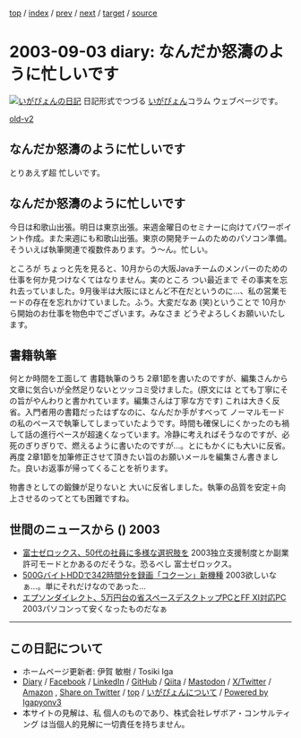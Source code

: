 [top](../index.html) 
 / [index](index.html) 
 / [prev](ig030902.html) 
 / [next](ig030909.html) 
 / [target](https://www.igapyon.jp/igapyon/diary/2003/ig030903.html) 
 / [source](https://github.com/igapyon/diary/blob/master/2003/ig030903.src.md) 

2003-09-03 diary: なんだか怒濤のように忙しいです
=====================================================================================================
[![いがぴょんの日記](https://www.igapyon.jp/igapyon/diary/images/iga202308_64.jpg "いがぴょん")](https://www.igapyon.jp/igapyon/diary/memo/memoigapyon.html) 日記形式でつづる [いがぴょん](https://www.igapyon.jp/igapyon/diary/memo/memoigapyon.html)コラム ウェブページです。

[old-v2](ig030903-orig.html)

## なんだか怒濤のように忙しいです

とりあえず超 忙しいです。


## なんだか怒濤のように忙しいです

今日は和歌山出張。明日は東京出張。来週金曜日のセミナーに向けてパワーポイント作成。また来週にも和歌山出張。東京の開発チームのためのパソコン準備。そういえば執筆関連で複数件あります。う～ん。忙しい。

ところが ちょっと先を見ると、10月からの大阪Javaチームのメンバーのための仕事を何か見つけなくてはなりません。実のところ つい最近まで その事実を忘れ去っていました。9月後半は大阪にほとんど不在だというのに…、私の営業モードの存在を忘れかけていました。ふう。大変だなあ
(笑)ということで 10月から開始のお仕事を物色中でございます。みなさま どうぞよろしくお願いいたします。

## 書籍執筆

何とか時間を工面して 書籍執筆のうち 2章1節を書いたのですが、編集さんから文章に気合いが全然足りないとツッコミ受けました。(原文には とても丁寧にその旨がやんわりと書かれています。編集さんは丁寧な方です) これは大きく反省。入門者用の書籍だったはずなのに、なんだか手がすべって ノーマルモードの私のペースで執筆してしまっていたようです。時間も確保しにくかったのも禍して話の進行ペースが超速くなっています。冷静に考えればそうなのですが、必死のぎりぎりで、燃えるように書いたのですが…。とにもかくにも大いに反省。再度 2章1節を加筆修正させて頂きたい旨のお願いメールを編集さん書きました。良いお返事が帰ってくることを祈ります。

物書きとしての鍛錬が足りないと 大いに反省しました。執筆の品質を安定＋向上させるのってとても困難ですね。

## 世間のニュースから () 2003

* [富士ゼロックス、50代の社員に多様な選択肢を](http://japan.cnet.com/news/media/story/0,2000047715,20060738,00.htm)  2003独立支援制度とか副業許可モードとかあるのだそうな。恐るべし 富士ゼロックス。
* [500GバイトHDDで342時間分を録画「コクーン」新機種](http://www.zdnet.co.jp/news/0309/02/njbt_02.html)  2003欲しいなぁ…。単にそれだけなのであった…
* [エプソンダイレクト、5万円台の省スペースデスクトップPCとFF XI対応PC](http://www.zdnet.co.jp/products/0309/02/epson.html)  2003パソコンって安くなったものだなぁ


----------------------------------------------------------------------------------------------------

## この日記について

* ホームページ更新者: 伊賀 敏樹 / Tosiki Iga
* [Diary](https://www.igapyon.jp/igapyon/diary/) / [Facebook](https://www.facebook.com/igapyon) / [LinkedIn](https://www.linkedin.com/in/toshikiiga) / [GitHub](https://github.com/igapyon) / [Qiita](https://qiita.com/igapyon) / [Mastodon](https://social.vivaldi.net/@igapyon) / [X/Twitter](https://twitter.com/ToshikiIga) / [Amazon](https://www.amazon.co.jp/%E4%BC%8A%E8%B3%80-%E6%95%8F%E6%A8%B9/e/B004LTQWCQ) ,
[Share on Twitter](https://twitter.com/intent/tweet?hashtags=igapyon%2Cdiary%2C%E3%81%84%E3%81%8C%E3%81%B4%E3%82%87%E3%82%93&text=%E3%81%AA%E3%82%93%E3%81%A0%E3%81%8B%E6%80%92%E6%BF%A4%E3%81%AE%E3%82%88%E3%81%86%E3%81%AB%E5%BF%99%E3%81%97%E3%81%84%E3%81%A7%E3%81%99&url=https%3A%2F%2Fwww.igapyon.jp%2Figapyon%2Fdiary%2F2003%2Fig030903.html) / [top](../index.html) / [いがぴょんについて](https://www.igapyon.jp/igapyon/diary/memo/memoigapyon.html) / [Powered by Igapyonv3](https://github.com/igapyon/igapyonv3)
* 本サイトの見解は、私 個人のものであり、株式会社レザボア・コンサルティング は当個人的見解に一切責任を持ちません。 
